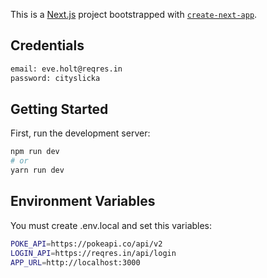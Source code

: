 This is a [Next.js](https://nextjs.org/) project bootstrapped with [`create-next-app`](https://github.com/vercel/next.js/tree/canary/packages/create-next-app).
## Credentials

```bash
email: eve.holt@reqres.in
password: cityslicka
```

## Getting Started

First, run the development server:

```bash
npm run dev
# or
yarn run dev
```

## Environment Variables
You must create .env.local and set this variables:
```bash
POKE_API=https://pokeapi.co/api/v2
LOGIN_API=https://reqres.in/api/login
APP_URL=http://localhost:3000
```
